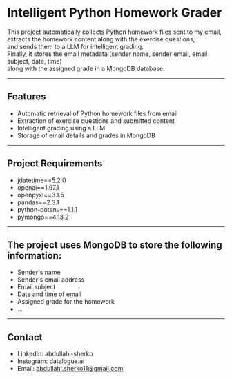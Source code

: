 # Intelligent Python Homework Grader

This project automatically collects Python homework files sent to my email,  
extracts the homework content along with the exercise questions,  
and sends them to a LLM for intelligent grading.  
Finally, it stores the email metadata (sender name, sender email, email subject, date, time)  
along with the assigned grade in a MongoDB database.

---

## Features

- Automatic retrieval of Python homework files from email  
- Extraction of exercise questions and submitted content  
- Intelligent grading using a LLM  
- Storage of email details and grades in MongoDB  

---

## Project Requirements
- jdatetime==5.2.0
- openai==1.97.1
- openpyxl==3.1.5
- pandas==2.3.1
- python-dotenv==1.1.1
- pymongo==4.13.2

---

## The project uses MongoDB to store the following information:

- Sender's name
- Sender's email address
- Email subject
- Date and time of email
- Assigned grade for the homework
- ...

--- 
## Contact
- LinkedIn: abdullahi-sherko
- Instagram: datalogue.ai
- Email: abdullahi.sherko11@gmail.com